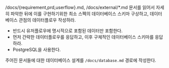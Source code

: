 /docs/{requirement,prd,userflow}.md, /docs/external/*.md  문서를 읽어서 자세히 파악한 뒤에 이를 구현하기위한 최소 스펙의 데이터베이스 스키마 구상하고,
데이터베이스 관점의 데이터플로우 작성하라.

- 반드시 유저플로우에 명시적으로 포함된 데이터만 포함한다.
- 먼저 간략한 데이터플로우를 응답하고, 이후 구체적인 데이터베이스 스키마를 응답하라.
- PostgreSQL을 사용한다.

주어진 문서들에 대한 데이터베이스 설계를 `/docs/database.md` 경로에 작성한다.